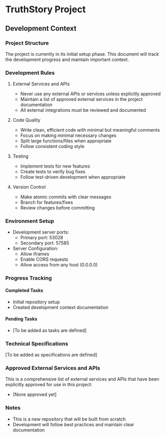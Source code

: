 # TruthStory Project

## Development Context

### Project Structure
The project is currently in its initial setup phase. This document will track the development progress and maintain important context.

### Development Rules
1. External Services and APIs
   - Never use any external APIs or services unless explicitly approved
   - Maintain a list of approved external services in the project documentation
   - All external integrations must be reviewed and documented

2. Code Quality
   - Write clean, efficient code with minimal but meaningful comments
   - Focus on making minimal necessary changes
   - Split large functions/files when appropriate
   - Follow consistent coding style

3. Testing
   - Implement tests for new features
   - Create tests to verify bug fixes
   - Follow test-driven development when appropriate

4. Version Control
   - Make atomic commits with clear messages
   - Branch for features/fixes
   - Review changes before committing

### Environment Setup
- Development server ports:
  - Primary port: 53028
  - Secondary port: 57585
- Server Configuration:
  - Allow iframes
  - Enable CORS requests
  - Allow access from any host (0.0.0.0)

### Progress Tracking

#### Completed Tasks
- Initial repository setup
- Created development context documentation

#### Pending Tasks
- [To be added as tasks are defined]

### Technical Specifications
[To be added as specifications are defined]

### Approved External Services and APIs
This is a comprehensive list of external services and APIs that have been explicitly approved for use in this project:
- [None approved yet]

### Notes
- This is a new repository that will be built from scratch
- Development will follow best practices and maintain clear documentation